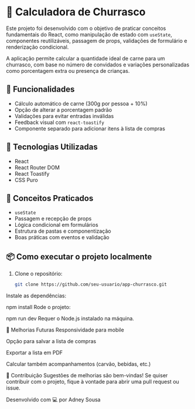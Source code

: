 # 🥩 Calculadora de Churrasco

Este projeto foi desenvolvido com o objetivo de praticar conceitos fundamentais do React, como manipulação de estado com `useState`, componentes reutilizáveis, passagem de props, validações de formulário e renderização condicional.

A aplicação permite calcular a quantidade ideal de carne para um churrasco, com base no número de convidados e variações personalizadas como porcentagem extra ou presença de crianças.

## 🚀 Funcionalidades

- Cálculo automático de carne (300g por pessoa + 10%)
- Opção de alterar a porcentagem padrão
- Validações para evitar entradas inválidas
- Feedback visual com `react-toastify`
- Componente separado para adicionar itens à lista de compras

## 🧪 Tecnologias Utilizadas

- React
- React Router DOM
- React Toastify
- CSS Puro


## 🧠 Conceitos Praticados

- `useState`
- Passagem e recepção de props
- Lógica condicional em formulários
- Estrutura de pastas e componentização
- Boas práticas com eventos e validação

## 📦 Como executar o projeto localmente

1. Clone o repositório:
   ```bash
   git clone https://github.com/seu-usuario/app-churrasco.git

Instale as dependências:

npm install
Rode o projeto:

npm run dev
Requer o Node.js instalado na máquina.

📌 Melhorias Futuras
Responsividade para mobile

Opção para salvar a lista de compras

Exportar a lista em PDF

Calcular também acompanhamentos (carvão, bebidas, etc.)

🤝 Contribuição
Sugestões de melhorias são bem-vindas!
Se quiser contribuir com o projeto, fique à vontade para abrir uma pull request ou issue.

Desenvolvido com 💻 por Adney Sousa
